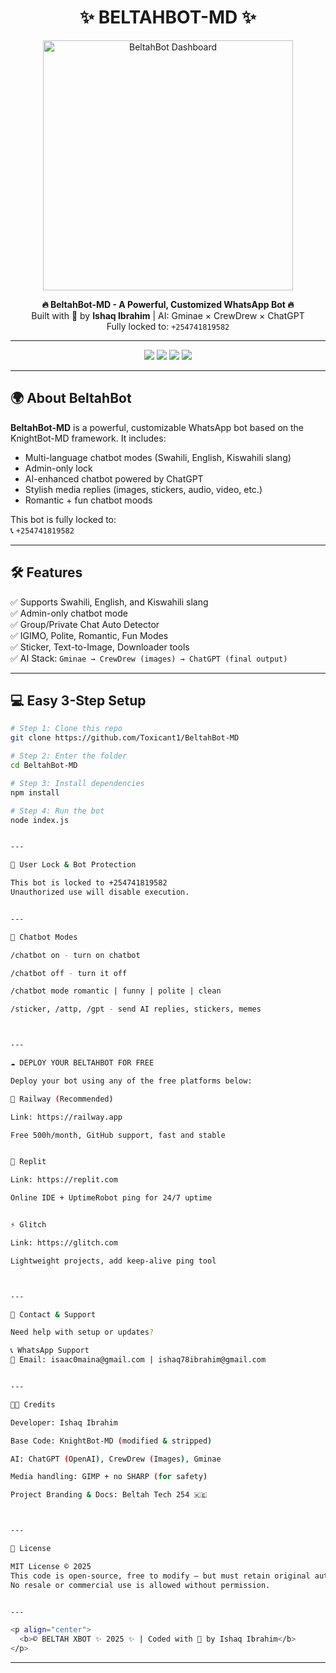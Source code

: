 
<h1 align="center">✨ BELTAHBOT-MD ✨</h1>

<p align="center">
  <img src="./assets/belta-dashboard.png" width="400" alt="BeltahBot Dashboard"/>
</p>

<p align="center">
  <strong>🔥 BeltahBot-MD - A Powerful, Customized WhatsApp Bot 🔥</strong><br/>
  Built with 💙 by <b>Ishaq Ibrahim</b> | AI: Gminae × CrewDrew × ChatGPT<br/>
  Fully locked to: <code>+254741819582</code>
</p>

---

<p align="center">
  <a href="#"><img src="https://img.shields.io/badge/BeltahBot-Online-green?style=flat-square"></a>
  <a href="#"><img src="https://img.shields.io/github/forks/Toxicant1/BeltahBot-MD?style=social"></a>
  <a href="#"><img src="https://img.shields.io/github/stars/Toxicant1/BeltahBot-MD?style=social"></a>
  <a href="https://wa.me/254741819582?text=Hello%20Beltah%20Bot"><img src="https://img.shields.io/badge/Chat%20with%20Beltah%20Bot-25D366?logo=whatsapp&logoColor=white&style=flat-square" /></a>
</p>

---

## 🌍 About BeltahBot

**BeltahBot-MD** is a powerful, customizable WhatsApp bot based on the KnightBot-MD framework. It includes:
- Multi-language chatbot modes (Swahili, English, Kiswahili slang)
- Admin-only lock
- AI-enhanced chatbot powered by ChatGPT
- Stylish media replies (images, stickers, audio, video, etc.)
- Romantic + fun chatbot moods

This bot is fully locked to:  
📞 `+254741819582`

---

## 🛠 Features

✅ Supports Swahili, English, and Kiswahili slang  
✅ Admin-only chatbot mode  
✅ Group/Private Chat Auto Detector  
✅ IGIMO, Polite, Romantic, Fun Modes  
✅ Sticker, Text-to-Image, Downloader tools  
✅ AI Stack: `Gminae → CrewDrew (images) → ChatGPT (final output)`

---

## 💻 Easy 3-Step Setup

```bash
# Step 1: Clone this repo
git clone https://github.com/Toxicant1/BeltahBot-MD

# Step 2: Enter the folder
cd BeltahBot-MD

# Step 3: Install dependencies
npm install

# Step 4: Run the bot
node index.js


---

🔐 User Lock & Bot Protection

This bot is locked to +254741819582
Unauthorized use will disable execution.


---

🤖 Chatbot Modes

/chatbot on - turn on chatbot

/chatbot off - turn it off

/chatbot mode romantic | funny | polite | clean

/sticker, /attp, /gpt - send AI replies, stickers, memes



---

☁️ DEPLOY YOUR BELTAHBOT FOR FREE

Deploy your bot using any of the free platforms below:

🚀 Railway (Recommended)

Link: https://railway.app

Free 500h/month, GitHub support, fast and stable


🧠 Replit

Link: https://replit.com

Online IDE + UptimeRobot ping for 24/7 uptime


⚡ Glitch

Link: https://glitch.com

Lightweight projects, add keep-alive ping tool



---

💬 Contact & Support

Need help with setup or updates?

📞 WhatsApp Support
📧 Email: isaac0maina@gmail.com | ishaq78ibrahim@gmail.com


---

👨‍💻 Credits

Developer: Ishaq Ibrahim

Base Code: KnightBot-MD (modified & stripped)

AI: ChatGPT (OpenAI), CrewDrew (Images), Gminae

Media handling: GIMP + no SHARP (for safety)

Project Branding & Docs: Beltah Tech 254 🇰🇪



---

🪪 License

MIT License © 2025
This code is open-source, free to modify — but must retain original author credit.
No resale or commercial use is allowed without permission.


---

<p align="center">
  <b>© BELTAH XBOT ✨ 2025 ✨ | Coded with 💙 by Ishaq Ibrahim</b>
</p>
```
---
